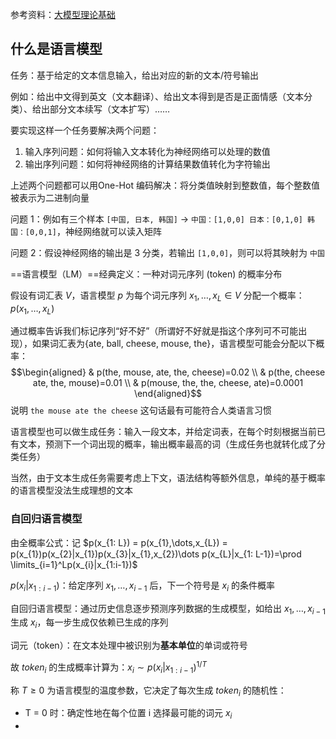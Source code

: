 参考资料：[大模型理论基础](https://datawhalechina.github.io/so-large-lm/)

## 什么是语言模型
任务：基于给定的文本信息输入，给出对应的新的文本/符号输出

例如：给出中文得到英文（文本翻译）、给出文本得到是否是正面情感（文本分类）、给出部分文本续写（文本扩写）……

要实现这样一个任务要解决两个问题：
1. 输入序列问题：如何将输入文本转化为神经网络可以处理的数值
2. 输出序列问题：如何将神经网络的计算结果数值转化为字符输出

上述两个问题都可以用One-Hot 编码解决：将分类值映射到整数值，每个整数值被表示为二进制向量

问题 1：例如有三个样本 `[中国, 日本, 韩国]` -> `中国：[1,0,0] 日本：[0,1,0] 韩国：[0,0,1]`，神经网络就可以读入矩阵 

问题 2：假设神经网络的输出是 3 分类，若输出 `[1,0,0]`，则可以将其映射为 `中国`

==语言模型（LM）==经典定义：一种对词元序列 (token) 的概率分布

假设有词汇表 $V$，语言模型 $p$ 为每个词元序列 $x_{1}, \dots, x_{L} \in V$ 分配一个概率：$p(x_{1},\dots,x_{L})$

通过概率告诉我们标记序列“好不好”（所谓好不好就是指这个序列可不可能出现），如果词汇表为{ate, ball, cheese, mouse, the}，语言模型可能会分配以下概率：
$$\begin{aligned}
& p(the, mouse, ate, the, cheese)=0.02
\\
& p(the, cheese ate, the, mouse)=0.01
\\
& p(mouse, the, the, cheese, ate)=0.0001
\end{aligned}$$
说明 `the mouse ate the cheese` 这句话最有可能符合人类语言习惯

语言模型也可以做生成任务：输入一段文本，并给定词表，在每个时刻根据当前已有文本，预测下一个词出现的概率，输出概率最高的词（生成任务也就转化成了分类任务）

当然，由于文本生成任务需要考虑上下文，语法结构等额外信息，单纯的基于概率的语言模型没法生成理想的文本

### 自回归语言模型

由全概率公式：记 $p(x_{1: L}) = p(x_{1},\dots,x_{L}) = p(x_{1})p(x_{2}|x_{1})p(x_{3}|x_{1},x_{2})\dots p(x_{L}|x_{1: L-1})=\prod \limits_{i=1}^Lp(x_{i}|x_{1:i-1})$

$p(x_{i}|x_{1:i-1})$：给定序列 $x_{1},\dots,x_{i-1}$ 后，下一个符号是 $x_{i}$ 的条件概率

自回归语言模型：通过历史信息逐步预测序列数据的生成模型，如给出 $x_{1},\dots,x_{i-1}$ 生成 $x_{i}$，每一步生成仅依赖已生成的序列

词元（token）：在文本处理中被识别为**基本单位**的单词或符号

故 $token_{i}$ 的生成概率计算为：$x_{i}\sim p(x_{i}|x_{1:i-1})^{1/T}$

称 $T\geq 0$ 为语言模型的温度参数，它决定了每次生成 $token_{i}$ 的随机性：
- T = 0 时：确定性地在每个位置 i 选择最可能的词元 $x_{i}$
- 
